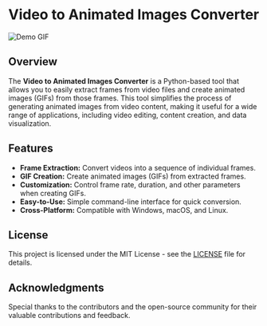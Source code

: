 # Video to Animated Images Converter

![Demo GIF](demo.gif)

## Overview

The **Video to Animated Images Converter** is a Python-based tool that allows you to easily extract frames from video files and create animated images (GIFs) from those frames. This tool simplifies the process of generating animated images from video content, making it useful for a wide range of applications, including video editing, content creation, and data visualization.

## Features

- **Frame Extraction:** Convert videos into a sequence of individual frames.
- **GIF Creation:** Create animated images (GIFs) from extracted frames.
- **Customization:** Control frame rate, duration, and other parameters when creating GIFs.
- **Easy-to-Use:** Simple command-line interface for quick conversion.
- **Cross-Platform:** Compatible with Windows, macOS, and Linux.

## License

This project is licensed under the MIT License - see the [LICENSE](LICENSE) file for details.

## Acknowledgments

Special thanks to the contributors and the open-source community for their valuable contributions and feedback.
